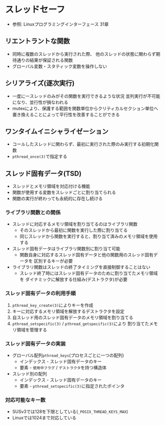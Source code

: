 # スレッドセーフ
- 参照: Linuxプログラミングインターフェース 31章

## リエントラントな関数
- 同時に複数のスレッドから実行された際、
  他のスレッドの状態に関わらず期待通りの結果が保証される関数
- グローバル変数・スタティック変数を操作しない

## シリアライズ(逐次実行)
- 一度に一スレッドのみがその関数を実行できるような状況
  並列実行が不可能になり、並行性が損なわれる
- mutexにより、保護する範囲を関数単位からクリティカルセクション単位へ
  置き換えることによって平行性を改善することができる

## ワンタイムイニシャライゼーション
- コールしたスレッドに関わらず、最初に実行された際のみ実行する初期化関数
- `pthread_once(3)`で指定する

## スレッド固有データ(TSD)
- スレッドとメモリ領域を対応付ける機能
- 関数が使用する変数をスレッドごとに割り当てられる
- 関数の実行が終わっても永続的に存在し続ける

### ライブラリ関数との関係
- スレッドに対応するメモリ領域を割り当てるのはライブラリ関数
  - そのスレッドから最初に関数を実行した際に割り当てる
  - 同じスレッドから関数を実行すると、割り当て済みのメモリ領域を使用する
- スレッド固有データはライブラリ関数別に割り当て可能
  - 関数自身に対応するスレッド固有データと他の関数用のスレッド固有データを
    区別するキーが必要
- ライブラリ関数はスレッドの終了タイミングを直接制御することはない
  - スレッド終了時にはスレッド固有データのために割り当てたメモリ領域を
    ダイナミックに解放する仕組み(デストラクタ)が必要

### スレッド固有データの利用手順
1. `pthread_key_create(3)`によりキーを作成
2. キーに対応するメモリ領域を解放するデストラクタを設定
3. 自スレッド用のスレッド固有データのメモリ領域を割り当てる
4. `pthread_setspecific(3)` / `pthread_getspecific(3)`により
   割り当てたメモリ領域を管理する

### スレッド固有データの実装
- グローバル配列`pthread_keys`(プロセスごとに一つの配列)
  - インデックス - スレッド固有データのキー
  - 要素 - `使用中フラグ` / `デストラクタ`を持つ構造体
- スレッド別の配列
  - インデックス - スレッド固有データのキー
  - 要素 - `pthread_setspecific(3)`に指定されたポインタ

### 対応可能なキー数
- SUSv3では128を下限としている(`_POSIX_THREAD_KEYS_MAX`)
- Linuxでは1024まで対応している
